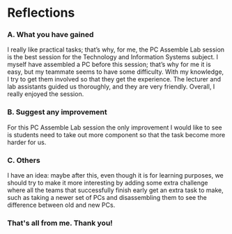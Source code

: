 # Reflections
### A. What you have gained
I really like practical tasks; that’s why, for me, the PC Assemble Lab session is the best session for the Technology and Information Systems subject. I myself have assembled a PC before this session; that’s why for me it is easy, but my teammate seems to have some difficulty. With my knowledge, I try to get them involved so that they get the experience. The lecturer and lab assistants guided us thoroughly, and they are very friendly. Overall, I really enjoyed the session.

### B. Suggest any improvement
For this PC Assemble Lab session the only improvement I would like to see is students need to take out more component so that the task become more harder for us.

### C. Others
I have an idea: maybe after this, even though it is for learning purposes, we should try to make it more interesting by adding some extra challenge where all the teams that successfully finish early get an extra task to make, such as taking a newer set of PCs and disassembling them to see the difference between old and new PCs.

### That's all from me. Thank you!
